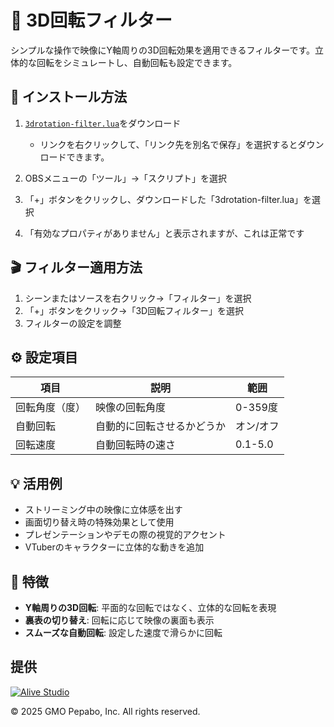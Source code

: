 # 🔄 3D回転フィルター

シンプルな操作で映像にY軸周りの3D回転効果を適用できるフィルターです。立体的な回転をシミュレートし、自動回転も設定できます。

## 🔧 インストール方法

1. [`3drotation-filter.lua`](https://raw.githubusercontent.com/pepabo/alive-project-obs-plugins/main/scripts/3drotation-filter/3drotation-filter.lua)をダウンロード

    - リンクを右クリックして、「リンク先を別名で保存」を選択するとダウンロードできます。

2. OBSメニューの「ツール」→「スクリプト」を選択
3. 「+」ボタンをクリックし、ダウンロードした「3drotation-filter.lua」を選択
4. 「有効なプロパティがありません」と表示されますが、これは正常です

## 🎬 フィルター適用方法

1. シーンまたはソースを右クリック→「フィルター」を選択
2. 「+」ボタンをクリック→「3D回転フィルター」を選択
3. フィルターの設定を調整

## ⚙️ 設定項目

| 項目           | 説明                       | 範囲           |
| -------------- | -------------------------- | -------------- |
| 回転角度（度） | 映像の回転角度             | 0-359度        |
| 自動回転       | 自動的に回転させるかどうか | オン/オフ      |
| 回転速度       | 自動回転時の速さ           | 0.1-5.0        |

## 💡 活用例

- ストリーミング中の映像に立体感を出す
- 画面切り替え時の特殊効果として使用
- プレゼンテーションやデモの際の視覚的アクセント
- VTuberのキャラクターに立体的な動きを追加

## 🔄 特徴

- **Y軸周りの3D回転**: 平面的な回転ではなく、立体的な回転を表現
- **裏表の切り替え**: 回転に応じて映像の裏面も表示
- **スムーズな自動回転**: 設定した速度で滑らかに回転

## 提供

[![Alive Studio](../../assets/alive-studio-logo.png)](https://alive-project.com/studio)

© 2025 GMO Pepabo, Inc. All rights reserved.